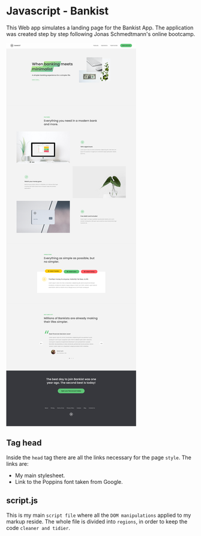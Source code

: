 # Javascript - Bankist

This Web app simulates a landing page for the Bankist App. The application was created step by step following Jonas Schmedtmann's online bootcamp.

![Screenshot App](./img/Bankist-app.png)

## **Tag head**

Inside the `head` tag there are all the links necessary for the page `style`. The links are:

- My main stylesheet.
- Link to the Poppins font taken from Google.

## **script.js**

This is my main `script file` where all the `DOM manipulations` applied to my markup reside. The whole file is divided into `regions`, in order to keep the code `cleaner and tidier`.

